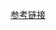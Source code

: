 [参考链接][0]

[0]: https://juejin.im/post/5abdd6f6f265da23793c4458?utm_medium=fe&utm_source=weixinqun#comment